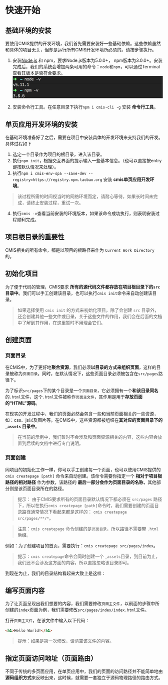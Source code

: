 # 快速开始

## 基础环境的安装

要使用CMIS提供的开发环境，我们首先需要安装好一些基础依赖。这些依赖虽然和具体的项目无关，但却是运行所有CMIS开发环境所必须的。请按步骤执行。

1. 安装[Node.js](https://nodejs.org/) 和 npm，要求Node.js版本为5.0.0+， npm版本为3.0.0+。安装完成后，我们的系统会增加两条可用的命令：```node```和```npm```，可以通过Terminal查看其版本是否符合要求。
  ![Node.js环境](6885F224-FC6C-4EEA-A7F8-A10D9BA3FA5B.png)

2. 安装命令行工具。在任意目录下执行```npm i cmis-cli -g``` 安装 **命令行工具**。


## 单页应用开发环境的安装

在基础环境准备好了之后，需要在项目中安装具体的开发环境来支持我们的开发。具体过程如下

1. 选定一个目录作为项目的根目录，进入该目录。
2. 执行```npm init```，根据交互界面的提示输入一些基本信息。（也可以直接按entry键按默认情况来处理）。
3. 执行```npm i cmis-env-spa --save-dev --registry=https://registry.npm.taobao.org``` 安装 **cmis单页应用开发环境**。
> 该过程所需的时间视当时的网络环境而定，请耐心等待，如果长时间未完成，请终止安装过程，重试一次。
4. 执行```cmis -v```查看当前安装的环境版本，如果该命令成功执行，则表明安装过程顺利完成。

## 项目根目录的重要性

CMIS相关的所有命令，都是以项目的根路径来作为 ```Current Work Directory``` 的。

## 初始化项目

为了便于代码的管理，CMIS要求 **所有的源代码文件都存放在项目根目录下的```src```目录中**。我们可以手工创建该目录，也可以执行```cmis init```命令来自动创建该目录。

> 如果选择使用 ```cmis init``` 的方式来初始化项目，除了会创建 ```src``` 目录外，还会创建其他一些文件或目录，关于这些文件的作用，我们会在后面的文档中了解到其作用，在这里暂时不用理会它们。

## 创建页面

### 页面目录

在CMIS中，为了更好地**聚合资源**，我们必须**以目录的方式来组织页面**，这样的目录被称为```页面目录```。同时，在默认情况下，这些页面目录必须被包含在```src/pages```路径下。

为了标识```src/pages```下的某个目录是一个```页面目录```，它必须拥有一个**和该目录同名**的```.html```文件，这个```.html```文件被称作```页面主文件```，其作用是用于**存放页面的“HTML”源码**。

在现实的开发过程中，我们的页面必然会包含一些和当前页面相关的一些资源，如：css、js以及图片等。在CMIS中，这些资源都被组织在**其对应的页面目录下的 ```_assets``` 目录中**。

> 在当前的示例中，我们暂时不会涉及和页面资源相关的内容，这些内容会放置到后续的文档中进行专门说明。


### 页面创建

同项目的初始化工作一样，你可以手工创建每一个页面，也可以使用CMIS提供的 ```cmis createpage [path]``` 命令来自动创建。该命令需要你指定一个 **相对于项目根路径的相对路径** 作为参数，该路径的 **最后一部分会作为页面目录的名称**，其他部分则是该页面目录所在的路径。

> 提示： 由于CMIS要求所有的页面目录默认情况下都必须在 ```src/pages``` 路径下，所以在执行```cmis createpage [path]```命令时，我们需要创建的页面目录路径通常情况下看起来都是这样的： ```cmis createpage src/pages/**/*```。

> 注意：```cmis createpage``` 命令创建的是```页面目录```，所以路径不需要带 ```.html``` 后缀。

例如：为了创建项目的首页，需要执行：```cmis createpage src/pages/index```。

> 提示：```cmis createpage```命令会同时创建一个 ```_assets```目录，到目前为止，我们还不会涉及这方面的内容，所以直接忽略该目录即可。

到现在为止，我们的目录结构看起来大致上是这样：

## 编写页面内容

为了让页面呈现出我们想要的内容，我们需要修改```页面主文件```，以前面的步骤中所创建的```index```页面为例，我们需要修改```src/pages/index/index.html```文件。

打开```页面主文件```，在该文件中输入以下代码：

```html
<h1>Hello World!</h1>
```

> 提示：如果是第一次修改，请清空该文件的内容。

## 指定页面访问地址（页面路由）

不同于传统的多页面应用，在单页应用中，我们的页面的访问路径并不能简单地由**源码组织方式**来反映出来，这时候，就需要一套独立于源码物理路径的路由方式。